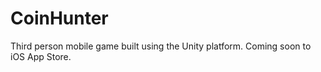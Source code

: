 # CoinHunter
Third person mobile game built using the Unity platform. Coming soon to iOS App Store.
